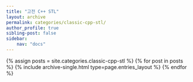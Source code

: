 ```yaml
---
title: "고전 C++ STL"
layout: archive
permalink: categories/classic-cpp-stl/
author_profile: true
sibling-post: false
sidebar: 
    nav: "docs"
---
```


{% assign posts = site.categories.classic-cpp-stl %}
{% for post in posts %} {% include archive-single.html type=page.entries_layout %} {% endfor %}